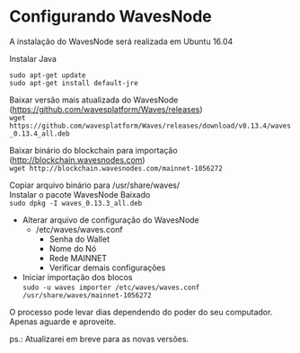 # Configurando WavesNode

A instalação do WavesNode será realizada em Ubuntu 16.04

Instalar Java       

`sudo apt-get update`   
`sudo apt-get install default-jre`     

Baixar versão mais atualizada do WavesNode (https://github.com/wavesplatform/Waves/releases)  
`wget https://github.com/wavesplatform/Waves/releases/download/v0.13.4/waves_0.13.4_all.deb`        

Baixar binário do blockchain para importação (http://blockchain.wavesnodes.com)   
`wget http://blockchain.wavesnodes.com/mainnet-1056272`     

Copiar arquivo binário para /usr/share/waves/       
Instalar o pacote WavesNode Baixado   
`sudo dpkg -I waves_0.13.3_all.deb`

- Alterar arquivo de configuração do WavesNode
    - /etc/waves/waves.conf
        - Senha do Wallet
        - Nome do Nó
        - Rede MAINNET
        - Verificar demais configurações
- Iniciar importação dos blocos     
`sudo -u waves importer /etc/waves/waves.conf /usr/share/waves/mainnet-1056272`     

O processo pode levar dias dependendo do poder do seu computador. Apenas aguarde e aproveite.

ps.: Atualizarei em breve para as novas versões.
